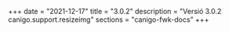 +++
date        = "2021-12-17"
title       = "3.0.2"
description = "Versió 3.0.2 canigo.support.resizeimg"
sections    = "canigo-fwk-docs"
+++
